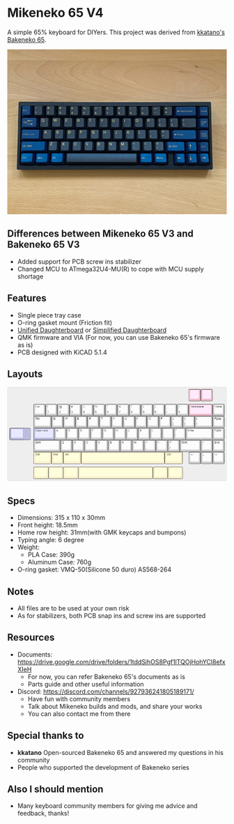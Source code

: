 # Mikeneko 65 V4

A simple 65% keyboard for DIYers. This project was derived from [kkatano's Bakeneko 65](https://github.com/kkatano/bakeneko-65).

![Mikeneko 65](./image/mikeneko-65.jpg)

## Differences between Mikeneko 65 V3 and Bakeneko 65 V3

- Added support for PCB screw ins stabilizer
- Changed MCU to ATmega32U4-MU(R) to cope with MCU supply shortage

## Features

- Single piece tray case
- O-ring gasket mount (Friction fit)
- [Unified Daughterboard](https://github.com/ai03-2725/Unified-Daughterboard) or [Simplified Daughterboard](https://github.com/kb-elmo/simplified-daughterboard)
- QMK firmware and VIA (For now, you can use Bakeneko 65's firmware as is)
- PCB designed with KiCAD 5.1.4

## Layouts

![Mikeneko 65 layouts](./image/keyboard-layout.png)

## Specs

- Dimensions: 315 x 110 x 30mm
- Front height: 18.5mm
- Home row height: 31mm(with GMK keycaps and bumpons)
- Typing angle: 6 degree
- Weight:
  - PLA Case: 390g
  - Aluminum Case: 760g
- O-ring gasket: VMQ-50(Silicone 50 duro) AS568-264

## Notes

- All files are to be used at your own risk
- As for stabilizers, both PCB snap ins and screw ins are supported

## Resources

- Documents: https://drive.google.com/drive/folders/1tddSihOS8Pgf1lTQOjHohYCl8efxXIeH
  - For now, you can refer Bakeneko 65's documents as is
  - Parts guide and other useful information
- Discord: https://discord.com/channels/927936241805189171/
  - Have fun with community members
  - Talk about Mikeneko builds and mods, and share your works
  - You can also contact me from there

## Special thanks to

- **kkatano** Open-sourced Bakeneko 65 and answered my questions in his community
- People who supported the development of Bakeneko series

## Also I should mention
- Many keyboard community members for giving me advice and feedback, thanks!
